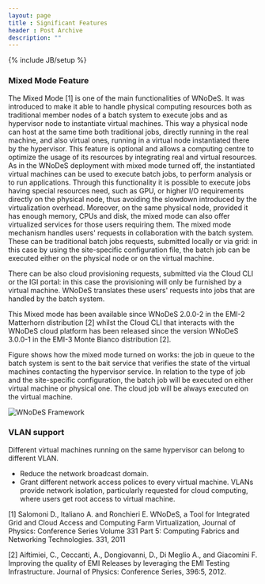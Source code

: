 ```yaml
---
layout: page
title : Significant Features
header : Post Archive
description: ""
---
```

{% include JB/setup %}



### Mixed Mode Feature

The Mixed Mode [1] is one of the main functionalities of WNoDeS.
It was introduced to make it able to handle physical computing resources both as traditional member nodes of a batch system to execute jobs and as hypervisor node to instantiate virtual machines.
This way a physical node can host at the same time both traditional jobs, directly running in the real machine, and also virtual ones, running in a virtual node instantiated there by the hypervisor.
This feature is optional and allows a computing centre to optimize the usage of its resources by integrating real and virtual resources.
As in the WNoDeS deployment with mixed mode turned off, the instantiated virtual machines can be used to execute batch jobs, to perform analysis or to run applications.
Through this functionality it is possible to execute jobs having special resources need, such as GPU, or higher I/O requirements directly on the physical node, thus avoiding the slowdown introduced by the virtualization overhead.
Moreover, on the same physical node, provided it has enough memory, CPUs and disk, the mixed mode can also offer virtualized services for those users requiring them.
The mixed mode mechanism handles users' requests in collaboration with the batch system.
These can be traditional batch jobs requests, submitted locally or via grid: in this case by using the site-specific configuration file, the batch job can be executed either on the physical node or on the virtual machine.

There can be also cloud provisioning requests, submitted via the Cloud CLI or the IGI portal: in this case the provisioning will only be furnished by a virtual machine.
WNoDeS translates these users' requests into jobs that are handled by the batch system.

This Mixed mode has been available since WNoDeS 2.0.0-2 in the EMI-2 Matterhorn distribution [2] whilst the Cloud CLI that interacts with the WNoDeS cloud platform has been released since the version WNoDeS 3.0.0-1 in the EMI-3 Monte Bianco distribution [2].

Figure shows how the mixed mode turned on works: the job in queue to the batch system is sent to the bait service that verifies the state of the virtual machines contacting the hypervisor service.
In relation to the type of job and the site-specific configuration, the batch job will be executed on either virtual machine or physical one.
The cloud job will be always executed on the virtual machine.


![WNoDeS Framework]({{site.baseurl}}/images/mixed_mode_on_new.png )


### VLAN support

Different virtual machines running on the same hypervisor can belong to different VLAN.

* Reduce the network broadcast domain.
* Grant different network access polices to every virtual machine. VLANs provide network isolation, particularly requested for cloud computing, where users get root access to virtual machine. 




[1] Salomoni D., Italiano A. and Ronchieri E. WNoDeS, a Tool for Integrated Grid and Cloud Access and Computing Farm Virtualization, 
Journal of Physics: Conference Series Volume 331 Part 5: Computing Fabrics and Networking Technologies. 331, 2011

[2] Aiftimiei, C., Ceccanti, A., Dongiovanni, D., Di Meglio A., and Giacomini F.
Improving the quality of EMI Releases by leveraging the EMI Testing Infrastructure. Journal of Physics: Conference Series, 396:5, 2012.